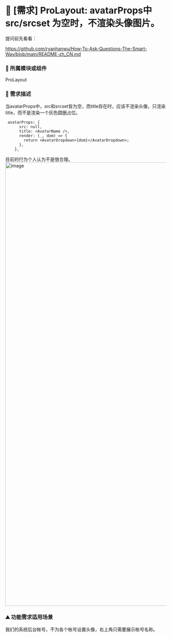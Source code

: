 # 👑 [需求] ProLayout: avatarProps中src/srcset 为空时，不渲染头像图片。

提问前先看看：

https://github.com/ryanhanwu/How-To-Ask-Questions-The-Smart-Way/blob/main/README-zh_CN.md

### 🔩 所属模块或组件

ProLayout

### 🥰 需求描述

当avatarProps中，src和srcset皆为空，而title存在时，应该不渲染头像，只渲染title，而不是渲染一个灰色圆圈占位。

```
 avatarProps: {
      src: null,
      title: <AvatarName />,
      render: (_, dom) => {
        return <AvatarDropdown>{dom}</AvatarDropdown>;
      },
    },
```

目前的行为个人认为不是很合理。
<img width="1387" alt="image" src="https://github.com/ant-design/pro-components/assets/1291788/72df7d03-e24c-48e3-b8bc-0e904f990796">

### ⛰ 功能需求适用场景

我们的系统后台帐号，不为各个帐号设置头像，右上角只需要展示帐号名称。
